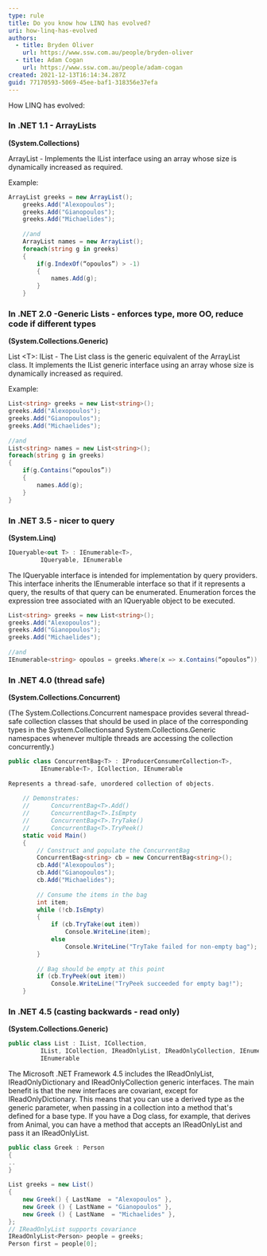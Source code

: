 ```yaml
---
type: rule
title: Do you know how LINQ has evolved?
uri: how-linq-has-evolved
authors:
  - title: Bryden Oliver
    url: https://www.ssw.com.au/people/bryden-oliver
  - title: Adam Cogan
    url: https://www.ssw.com.au/people/adam-cogan
created: 2021-12-13T16:14:34.287Z
guid: 77170593-5069-45ee-baf1-318356e37efa
---
```

How LINQ has evolved:

<!--endintro-->

### In .NET 1.1 - ArrayLists

**(System.Collections)**

ArrayList - Implements the IList interface using an array whose size is dynamically increased as required.

Example:

```cs
ArrayList greeks = new ArrayList();
    greeks.Add("Alexopoulos");
    greeks.Add("Gianopoulos");
    greeks.Add("Michaelides");
 
    //and
    ArrayList names = new ArrayList();
    foreach(string g in greeks)
    {
        if(g.IndexOf(“opoulos”) > -1)
        {
            names.Add(g);
        }
    }
```

### In .NET 2.0 -Generic Lists - enforces type, more OO, reduce code if different types

**(System.Collections.Generic)**

List \<T\>: IList - The List class is the generic equivalent of the ArrayList class. It implements the IList generic interface using an array whose size is dynamically increased as required.

Example:

```cs
List<string> greeks = new List<string>();
greeks.Add("Alexopoulos");
greeks.Add("Gianopoulos");
greeks.Add("Michaelides");
 
//and
List<string> names = new List<string>();
foreach(string g in greeks)
{
    if(g.Contains(“opoulos”))
    {
        names.Add(g);
    }
}  
```

### In .NET 3.5 - nicer to query

**(System.Linq)**

```cs
IQueryable<out T> : IEnumerable<T>, 
         IQueryable, IEnumerable
```

The IQueryable<T> interface is intended for implementation by query providers. This interface inherits the IEnumerable<T> interface so that if it represents a query, the results of that query can be enumerated. Enumeration forces the expression tree associated with an IQueryable object to be executed.

```cs
List<string> greeks = new List<string>();
greeks.Add("Alexopoulos");
greeks.Add("Gianopoulos");
greeks.Add("Michaelides");
 
//and
IEnumerable<string> opoulos = greeks.Where(x => x.Contains(“opoulos”));
```

### In .NET 4.0 (thread safe)

**(System.Collections.Concurrent)**

(The System.Collections.Concurrent namespace provides several thread-safe collection classes that should be used in place of the corresponding types in the System.Collectionsand System.Collections.Generic namespaces whenever multiple threads are accessing the collection concurrently.)

```cs
public class ConcurrentBag<T> : IProducerConsumerCollection<T>, 
         IEnumerable<T>, ICollection, IEnumerable
 
Represents a thread-safe, unordered collection of objects.
 
    // Demonstrates: 
    //      ConcurrentBag<T>.Add() 
    //      ConcurrentBag<T>.IsEmpty 
    //      ConcurrentBag<T>.TryTake() 
    //      ConcurrentBag<T>.TryPeek() 
    static void Main()
    {
        // Construct and populate the ConcurrentBag
        ConcurrentBag<string> cb = new ConcurrentBag<string>();
        cb.Add("Alexopoulos");
        cb.Add("Gianopoulos");
        cb.Add("Michaelides");
 
        // Consume the items in the bag 
        int item;
        while (!cb.IsEmpty)
        {
            if (cb.TryTake(out item))
                Console.WriteLine(item);
            else
                Console.WriteLine("TryTake failed for non-empty bag");
        }
 
        // Bag should be empty at this point 
        if (cb.TryPeek(out item))
            Console.WriteLine("TryPeek succeeded for empty bag!");
    }
```

### In .NET 4.5 (casting backwards - read only)

**(System.Collections.Generic)**

```cs
public class List : IList, ICollection, 
         IList, ICollection, IReadOnlyList, IReadOnlyCollection, IEnumerable, 
         IEnumerable
```

The Microsoft .NET Framework 4.5 includes the IReadOnlyList, IReadOnlyDictionary and IReadOnlyCollection generic interfaces. The main benefit is that the new interfaces are covariant, except for IReadOnlyDictionary. This means that you can use a derived type as the generic parameter, when passing in a collection into a method that's defined for a base type. If you have a Dog class, for example, that derives from Animal, you can have a method that accepts an IReadOnlyList<Animal> and pass it an IReadOnlyList<Dog>.

```cs
public class Greek : Person
{
..
}
 
List greeks = new List()
{
    new Greek() { LastName  = "Alexopoulos" },
    new Greek () { LastName = "Gianopoulos" },
    new Greek () { LastName  = "Michaelides" },
};
// IReadOnlyList supports covariance
IReadOnlyList<Person> people = greeks;
Person first = people[0];
```
